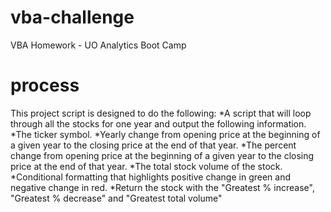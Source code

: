 # vba-challenge
VBA Homework - UO Analytics Boot Camp

# process

This project script is designed to do the following:
  *A script that will loop through all the stocks for one year and output the following information.
  *The ticker symbol.
  *Yearly change from opening price at the beginning of a given year to the closing price at the end of that year.
  *The percent change from opening price at the beginning of a given year to the closing price at the end of that year.
  *The total stock volume of the stock.
  *Conditional formatting that highlights positive change in green and negative change in red.
  *Return the stock with the "Greatest % increase", "Greatest % decrease" and "Greatest total volume"
  
